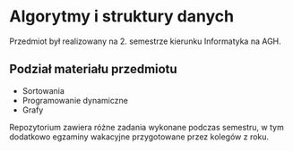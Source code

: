 # Algorytmy i struktury danych

Przedmiot był realizowany na 2. semestrze kierunku Informatyka na AGH. 

## Podział materiału przedmiotu
- Sortowania
- Programowanie dynamiczne
- Grafy

Repozytorium zawiera różne zadania wykonane podczas semestru, w tym dodatkowo egzaminy wakacyjne przygotowane przez kolegów z roku.

